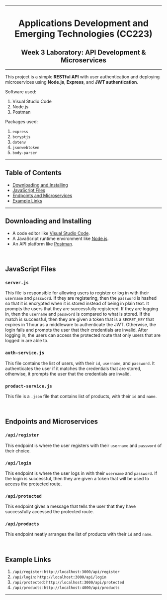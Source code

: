 ***

<h1 align="center">
Applications Development and Emerging Technologies (CC223)
</h1>
<h2 align="center">
Week 3 Laboratory: API Development & Microservices
</h2>

***

This project is a simple <b>RESTful API</b> with user authentication and deploying microservices using <b>Node.js</b>, <b>Express</b>, and <b>JWT authentication</b>.

Software used:
1. Visual Studio Code
2. Node.js
3. Postman

Packages used:
<br>
1. ```express```
2. ```bcryptjs```
3. ```dotenv```
4. ```jsonwebtoken```
5. ```body-parser```

***

## Table of Contents

* [Downloading and Installing](#downloading-and-installing)
* [JavaScript Files](#javascript-files)
* [Endpoints and Microservices](#endpoints-and-microservices)
* [Example Links](#example-links)

***

## Downloading and Installing

- A code editor like <a href="https://code.visualstudio.com/">Visual Studio Code</a>.
- A JavaScript runtime environment like <a href="https://nodejs.org/">Node.js</a>.
- An API platform like <a href="https://www.postman.com/">Postman</a>.

<br>

## JavaScript Files

### ```server.js```
  This file is responsible for allowing users to register or log in with their ```username``` and ```password```. If they are registering, then the ```password``` is hashed so that it is encrypted when it is stored instead of being in plain text. It prompts the users that they are successfully registered. If they are logging in, then the ```username``` and ```password``` is compared to what is stored. If the match is successful, then they are given a token that is a ```SECRET_KEY``` that expires in 1 hour as a middleware to authenticate the JWT. Otherwise, the login fails and prompts the user that their credentials are invalid. After logging in, the users can access the protected route that only users that are logged in are able to.

### ```auth-service.js```
  This file contains the list of users, with their ```id```, ```username```, and ```password```. It authenticates the user if it matches the credentials that are stored, otherwise, it prompts the user that the credentials are invalid.

### ```product-service.js```
  This file is a ```.json``` file that contains list of products, with their ```id``` and ```name```.

<br>

## Endpoints and Microservices

### ```/api/register```
  This endpoint is where the user registers with their ```username``` and ```password``` of their choice.

### ```/api/login```
  This endpoint is where the user logs in with their ```username``` and ```password```. If the login is successful, then they are given a token that will be used to access the protected route.

### ```/api/protected```
  This endpoint gives a message that tells the user that they have successfully accessed the protected route.

### ```/api/products```
  This endpoint neatly arranges the list of products with their ```id``` and ```name```.

<br>

## Example Links

1. ```/api/register```: ```http://localhost:3000/api/register```
2. ```/api/login```: ```http://localhost:3000/api/login```
3. ```/api/protected```: ```http://localhost:3000/api/protected```
4. ```/api/products```: ```http://localhost:4000/api/products```

***
